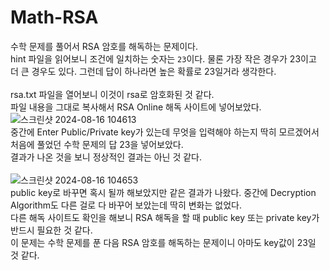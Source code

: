 Math-RSA
========
수학 문제를 풀어서 RSA 암호를 해독하는 문제이다.<br/>
hint 파일을 읽어보니 조건에 일치하는 숫자는 ```23```이다. 물론 가장 작은 경우가 23이고 더 큰 경우도 있다. 그런데 답이 하나라면 높은 확률로 23일거라 생각한다. <br/><br/>
rsa.txt 파일을 열어보니 이것이 rsa로 암호화된 것 같다. <br/>
파일 내용을 그대로 복사해서 RSA Online 해독 사이트에 넣어보았다. <br/>
![스크린샷 2024-08-16 104613](https://github.com/user-attachments/assets/23828c5a-eee8-4824-bbaa-df5067268faa) <br/>
중간에 Enter Public/Private key가 있는데 무엇을 입력해야 하는지 딱히 모르겠어서 처음에 풀었던 수학 문제의 답 23을 넣어보았다. <br/>
결과가 나온 것을 보니 정상적인 결과는 아닌 것 같다. <br/><br/>
![스크린샷 2024-08-16 104653](https://github.com/user-attachments/assets/553157a2-5335-447b-9aca-eb6d83f1bcf7) <br/>
public key로 바꾸면 혹시 될까 해보았지만 같은 결과가 나왔다. 중간에 Decryption Algorithm도 다른 걸로 다 바꾸어 보았는데 딱히 변화는 없었다. <br/>
다른 해독 사이트도 확인을 해보니 RSA 해독을 할 때 public key 또는 private key가 반드시 필요한 것 같다.<br/>
이 문제는 수학 문제를 푼 다음 RSA 암호를 해독하는 문제이니 아마도 key값이 23일 것 같다. <br/>




